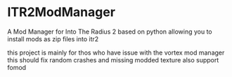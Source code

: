 # ITR2ModManager
A Mod Manager for Into The Radius 2 based on python allowing you to install mods as zip files into itr2

this project is mainly for thos who have issue with the vortex mod manager this should fix random crashes and missing modded texture
also support fomod
